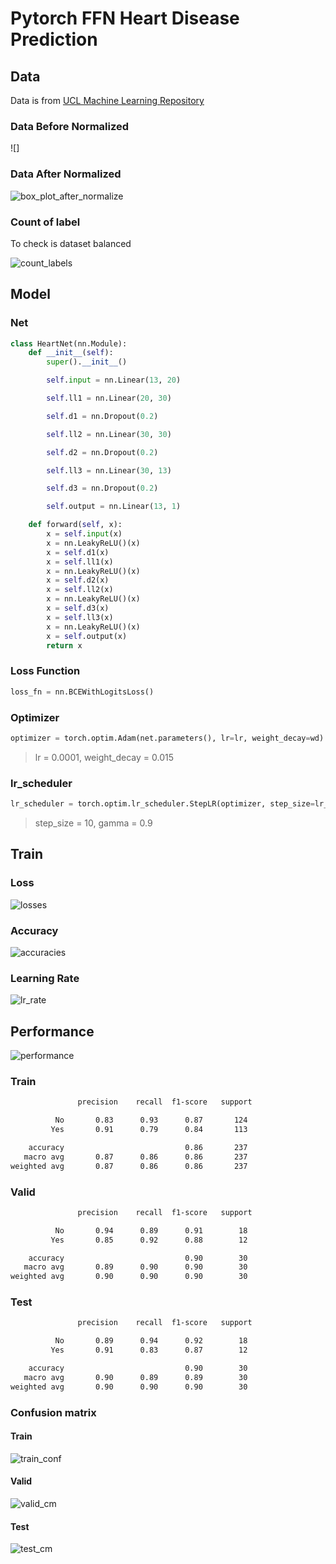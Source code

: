 # Pytorch FFN Heart Disease Prediction

## Data

Data is from [UCL Machine Learning Repository](https://archive.ics.uci.edu/ml/datasets/heart+disease)

### Data Before Normalized
![]

### Data After Normalized
![box_plot_after_normalize](https://github.com/UncleThree0402/PyTorch_FFN_HeartDisease/blob/master/Photo/box_plot_after_normalize.png)

### Count of label
To check is dataset balanced

![count_labels](https://github.com/UncleThree0402/PyTorch_FFN_HeartDisease/blob/master/Photo/count_labels.png)

## Model

### Net
```python
class HeartNet(nn.Module):
    def __init__(self):
        super().__init__()

        self.input = nn.Linear(13, 20)

        self.ll1 = nn.Linear(20, 30)

        self.d1 = nn.Dropout(0.2)

        self.ll2 = nn.Linear(30, 30)

        self.d2 = nn.Dropout(0.2)

        self.ll3 = nn.Linear(30, 13)

        self.d3 = nn.Dropout(0.2)

        self.output = nn.Linear(13, 1)

    def forward(self, x):
        x = self.input(x)
        x = nn.LeakyReLU()(x)
        x = self.d1(x)
        x = self.ll1(x)
        x = nn.LeakyReLU()(x)
        x = self.d2(x)
        x = self.ll2(x)
        x = nn.LeakyReLU()(x)
        x = self.d3(x)
        x = self.ll3(x)
        x = nn.LeakyReLU()(x)
        x = self.output(x)
        return x
```

### Loss Function
```python
loss_fn = nn.BCEWithLogitsLoss()
```

### Optimizer
```python
optimizer = torch.optim.Adam(net.parameters(), lr=lr, weight_decay=wd)
```
>lr = 0.0001, weight_decay = 0.015

### lr_scheduler
```python
lr_scheduler = torch.optim.lr_scheduler.StepLR(optimizer, step_size=lr_step, gamma=lr_gamma)
```
>step_size = 10, gamma = 0.9

## Train

### Loss
![losses](https://github.com/UncleThree0402/PyTorch_FFN_HeartDisease/blob/master/Photo/losses.png)

### Accuracy
![accuracies](https://github.com/UncleThree0402/PyTorch_FFN_HeartDisease/blob/master/Photo/accuracies.png)

### Learning Rate
![lr_rate](https://github.com/UncleThree0402/PyTorch_FFN_HeartDisease/blob/master/Photo/lr_rate.png)

## Performance
![performance](https://github.com/UncleThree0402/PyTorch_FFN_HeartDisease/blob/master/Photo/performance.png)

### Train
```bash
               precision    recall  f1-score   support

          No       0.83      0.93      0.87       124
         Yes       0.91      0.79      0.84       113

    accuracy                           0.86       237
   macro avg       0.87      0.86      0.86       237
weighted avg       0.87      0.86      0.86       237
```

### Valid
```bash
               precision    recall  f1-score   support

          No       0.94      0.89      0.91        18
         Yes       0.85      0.92      0.88        12

    accuracy                           0.90        30
   macro avg       0.89      0.90      0.90        30
weighted avg       0.90      0.90      0.90        30
```

### Test
```bash
               precision    recall  f1-score   support

          No       0.89      0.94      0.92        18
         Yes       0.91      0.83      0.87        12

    accuracy                           0.90        30
   macro avg       0.90      0.89      0.89        30
weighted avg       0.90      0.90      0.90        30
```

### Confusion matrix

#### Train
![train_conf](https://github.com/UncleThree0402/PyTorch_FFN_HeartDisease/blob/master/Photo/train_cm.png)

#### Valid
![valid_cm](https://github.com/UncleThree0402/PyTorch_FFN_HeartDisease/blob/master/Photo/valid_cm.png)

#### Test
![test_cm](https://github.com/UncleThree0402/PyTorch_FFN_HeartDisease/blob/master/Photo/test_cm.png)


